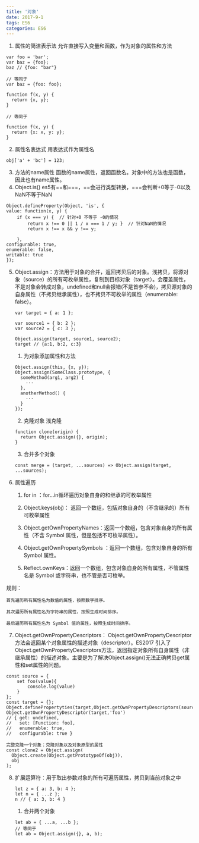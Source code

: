 ```yaml
---
title: '对象'
date: 2017-9-1
tags: ES6
categories: ES6
---
```

1. 属性的简洁表示法
允许直接写入变量和函数，作为对象的属性和方法
```
var foo = 'bar';
var baz = {foo};
baz // {foo: "bar"}

// 等同于
var baz = {foo: foo};

function f(x, y) {
  return {x, y};
}

// 等同于

function f(x, y) {
  return {x: x, y: y};
}
```
2. 属性名表达式
用表达式作为属性名

```
obj['a' + 'bc'] = 123;
```
3. 方法的name属性
函数的name属性，返回函数名。对象中的方法也是函数，因此也有name属性。
4. Object.is()
es5有==和===，==会进行类型转换，===会判断+0等于-0以及NaN不等于NaN
```
Object.defineProperty(Object, 'is', { 
value: function(x, y) { 
    if (x === y) {  // 针对+0 不等于 -0的情况
        return x !== 0 || 1 / x === 1 / y; }  // 针对NaN的情况
        return x !== x && y !== y; 
        
    }, 
configurable: true, 
enumerable: false, 
writable: true 
});
```
5. Object.assign：方法用于对象的合并，返回拷贝后的对象。浅拷贝，将源对象（source）的所有可枚举属性，复制到目标对象（target）。会覆盖属性，不是对象会转成对象，undefined和null会报错(不是首参不会)，拷贝源对象的自身属性（不拷贝继承属性），也不拷贝不可枚举的属性（enumerable: false）。
    ```
    var target = { a: 1 };
    
    var source1 = { b: 2 };
    var source2 = { c: 3 };
    
    Object.assign(target, source1, source2);
    target // {a:1, b:2, c:3}
    ```
    1. 为对象添加属性和方法
       
    ```
    Object.assign(this, {x, y});
    Object.assign(SomeClass.prototype, {
      someMethod(arg1, arg2) {
        ···
      },
      anotherMethod() {
        ···
      }
    });
    ```
    2. 克隆对象 浅克隆
    
    ```
    function clone(origin) {
      return Object.assign({}, origin);
    }
    
    ```
    3. 合并多个对象
        
    ```
    const merge = (target, ...sources) => Object.assign(target, ...sources);
    ```
    
6. 属性遍历
    1. for  in ：for...in循环遍历对象自身的和继承的可枚举属性
    2. Object.keys(obj)： 返回一个数组，包括对象自身的（不含继承的）所有可枚举属性

    3. Object.getOwnPropertyNames：返回一个数组，包含对象自身的所有属性（不含 Symbol 属性，但是包括不可枚举属性）。
    
    4. Object.getOwnPropertySymbols ：返回一个数组，包含对象自身的所有 Symbol 属性。
    5. Reflect.ownKeys：返回一个数组，包含对象自身的所有属性，不管属性名是 Symbol 或字符串，也不管是否可枚举。
    
规则：
    
    首先遍历所有属性名为数值的属性，按照数字排序。
    
    其次遍历所有属性名为字符串的属性，按照生成时间排序。
    
    最后遍历所有属性名为 Symbol 值的属性，按照生成时间排序。
7. Object.getOwnPropertyDescriptors：
Object.getOwnPropertyDescriptor方法会返回某个对象属性的描述对象（descriptor）。ES2017 引入了Object.getOwnPropertyDescriptors方法，返回指定对象所有自身属性（非继承属性）的描述对象。主要是为了解决Object.assign()无法正确拷贝get属性和set属性的问题。

```
const source = {
    set foo(value){
        console.log(value)
    }
};
const target = {};
Object.definePropertyties(target,Object.getOwnPropertyDescriptors(source));
Object.getOwnPropertyDescriptor(target,'foo')
// { get: undefined,
//   set: [Function: foo],
//   enumerable: true,
//   configurable: true }

完整克隆一个对象：克隆对象以及对象原型的属性
const clone2 = Object.assign(
  Object.create(Object.getPrototypeOf(obj)),
  obj
);
```
8. 扩展运算符：用于取出参数对象的所有可遍历属性，拷贝到当前对象之中
        
    ```
    let z = { a: 3, b: 4 };
    let n = { ...z };
    n // { a: 3, b: 4 }
    ```
    1. 合并两个对象
    
    ```
    let ab = { ...a, ...b };
    // 等同于
    let ab = Object.assign({}, a, b);
    
    ```
